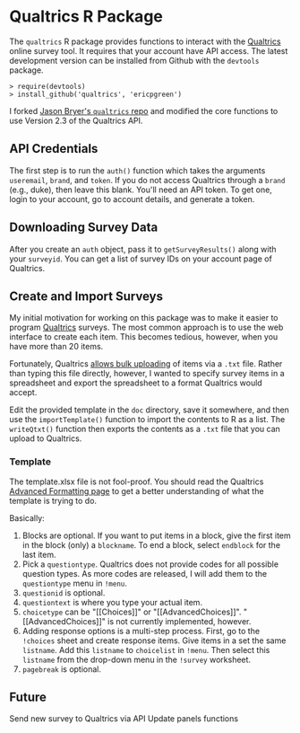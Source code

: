 # Qualtrics R Package

The `qualtrics` R package provides functions to interact with the [Qualtrics](http://www.qualtrics.com) online survey tool. It requires that your account have API access. The latest development version can be installed from Github with the `devtools` package.

	> require(devtools)
	> install_github('qualtrics', 'ericpgreen')
	
I forked [Jason Bryer's `qualtrics` repo](https://github.com/jbryer/qualtrics) and modified the core functions to use Version 2.3 of the Qualtrics API.

API Credentials
----------------
The first step is to run the `auth()` function which takes the arguments `useremail`, `brand`, and `token`. If you do not access Qualtrics through a `brand` (e.g., duke), then leave this blank. You'll need an API token. To get one, login to your account, go to account details, and generate a token. 

Downloading Survey Data
------------------------
After you create an `auth` object, pass it to `getSurveyResults()` along with your `surveyid`. You can get a list of survey IDs on your account page of Qualtrics.

Create and Import Surveys
-------------------------
My initial motivation for working on this package was to make it easier to program [Qualtrics](http://www.qualtrics.com/) surveys. The most common approach is to use the web interface to create each item. This becomes tedious, however, when you have more than 20 items. 

Fortunately, Qualtrics [allows bulk uploading](http://www.qualtrics.com/university/researchsuite/advanced-building/advanced-options-drop-down/import-and-export-surveys/) of items via a `.txt` file. Rather than typing this file directly, however, I wanted to specify survey items in a spreadsheet and export the spreadsheet to a format Qualtrics would accept.

Edit the provided template in the `doc` directory, save it somewhere, and then use the `importTemplate()` function to import the contents to R as a list. The `writeQtxt()` function then exports the contents as a `.txt` file that you can upload to Qualtrics. 

### Template

The template.xlsx file is not fool-proof. You should read the Qualtrics [Advanced Formatting page](http://www.qualtrics.com/university/researchsuite/advanced-building/advanced-options-drop-down/import-and-export-surveys/) to get a better understanding of what the template is trying to do.

Basically:

1. Blocks are optional. If you want to put items in a block, give the first item in the block (only) a `blockname`. To end a block, select `endblock` for the last item.
2. Pick a `questiontype`. Qualtrics does not provide codes for all possible question types. As more codes are released, I will add them to the `questiontype` menu in `!menu`.
3. `questionid` is optional.
4. `questiontext` is where you type your actual item.
5. `choicetype` can be "[[Choices]]" or "[[AdvancedChoices]]". "[[AdvancedChoices]]" is not currently implemented, however.
6. Adding response options is a multi-step process. First, go to the `!choices` sheet and create response items. Give items in a set the same `listname`. Add this `listname` to `choicelist` in `!menu`. Then select this `listname` from the drop-down menu in the `!survey` worksheet.
7. `pagebreak` is optional.

Future
------
Send new survey to Qualtrics via API
Update panels functions






